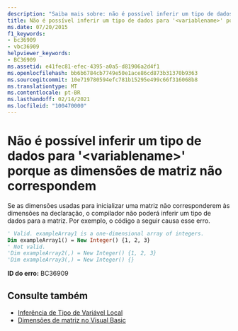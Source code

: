 ```yaml
---
description: "Saiba mais sobre: não é possível inferir um tipo de dados para ' <variablename> ' porque as dimensões da matriz não correspondem"
title: Não é possível inferir um tipo de dados para '<variablename>' porque as dimensões de matriz não correspondem
ms.date: 07/20/2015
f1_keywords:
- bc36909
- vbc36909
helpviewer_keywords:
- BC36909
ms.assetid: e41fec81-efec-4395-a0a5-d81906a2d4f1
ms.openlocfilehash: bb6b6784cb7749e50e1ace86cd873b31370b9363
ms.sourcegitcommit: 10e719780594efc781b15295e499c66f316068b8
ms.translationtype: MT
ms.contentlocale: pt-BR
ms.lasthandoff: 02/14/2021
ms.locfileid: "100470000"
---
```

# <a name="cannot-infer-a-data-type-for-variablename-because-the-array-dimensions-do-not-match"></a>Não é possível inferir um tipo de dados para '\<variablename>' porque as dimensões de matriz não correspondem

Se as dimensões usadas para inicializar uma matriz não corresponderem às dimensões na declaração, o compilador não poderá inferir um tipo de dados para a matriz. Por exemplo, o código a seguir causa esse erro.  
  
```vb  
' Valid. exampleArray1 is a one-dimensional array of integers.  
Dim exampleArray1() = New Integer() {1, 2, 3}  
' Not valid.  
'Dim exampleArray2(,) = New Integer() {1, 2, 3}  
'Dim exampleArray3(,) = New Integer() {}  
```  
  
 **ID do erro:** BC36909  
  
## <a name="see-also"></a>Consulte também

- [Inferência de Tipo de Variável Local](../programming-guide/language-features/variables/local-type-inference.md)
- [Dimensões de matriz no Visual Basic](../programming-guide/language-features/arrays/array-dimensions.md)
